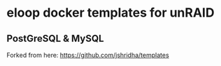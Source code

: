 # eloop docker templates for unRAID

## PostGreSQL & MySQL
Forked from here: https://github.com/jshridha/templates

